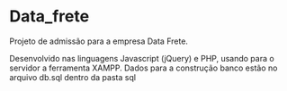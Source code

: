 # Data_frete

Projeto de admissão para a empresa Data Frete.

Desenvolvido nas linguagens Javascript (jQuery) e PHP, usando para o servidor a ferramenta XAMPP.
Dados para a construção banco estão no arquivo db.sql dentro da pasta sql
